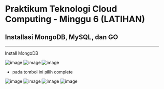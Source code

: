
# Praktikum Teknologi Cloud Computing - Minggu 6 (LATIHAN)

## Installasi MongoDB, MySQL, dan GO
---
Install MongoDB

![image](https://github.com/saputrayudit/tekn-cloud-computing/assets/79730184/38f7ba60-f188-42fd-a4da-35ed8149459a)
![image](https://github.com/saputrayudit/tekn-cloud-computing/assets/79730184/96583a5a-66c5-43a9-9309-769fcc884233)
![image](https://github.com/saputrayudit/tekn-cloud-computing/assets/79730184/cc7d297a-af05-4cb0-8d54-2b78b0e63193)

- pada tombol ini pilih complete

![image](https://github.com/saputrayudit/tekn-cloud-computing/assets/79730184/e61b819e-dc12-4209-a9ca-907bb7cffd0e)
![image](https://github.com/saputrayudit/tekn-cloud-computing/assets/79730184/1a08f02e-4941-4439-998a-25ca95ceeabc)
![image](https://github.com/saputrayudit/tekn-cloud-computing/assets/79730184/397aa968-22c4-46f8-a3df-d343ec3346c3)
![image](https://github.com/saputrayudit/tekn-cloud-computing/assets/79730184/6f22e72b-8c33-4038-876a-c737f0194037)


